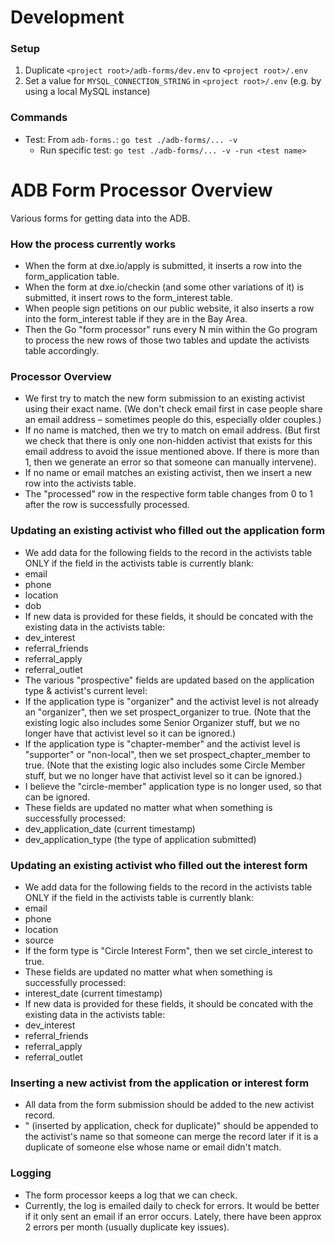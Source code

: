 # Development
### Setup
1. Duplicate `<project root>/adb-forms/dev.env` to `<project root>/.env`
2. Set a value for `MYSQL_CONNECTION_STRING` in `<project root>/.env` (e.g. by using a local MySQL instance)

### Commands
- Test: From `adb-forms.`: `go test ./adb-forms/... -v`
	- Run specific test: `go test ./adb-forms/... -v -run <test name>`


# ADB Form Processor Overview
Various forms for getting data into the ADB.

### How the process currently works
- When the form at dxe.io/apply is submitted, it inserts a row into the form_application table.
- When the form at dxe.io/checkin (and some other variations of it) is submitted, it insert rows to the form_interest table.
- When people sign petitions on our public website, it also inserts a row into the form_interest table if they are in the Bay Area.
- Then the Go "form processor" runs every N min within the Go program to process the new rows of those two tables and update the activists table accordingly.

### Processor Overview
- We first try to match the new form submission to an existing activist using their exact name. (We don't check email first in case people share an email address – sometimes people do this, especially older couples.)
- If no name is matched, then we try to match on email address. (But first we check that there is only one non-hidden activist that exists for this email address to avoid the issue mentioned above. If there is more than 1, then we generate an error so that someone can manually intervene).
- If no name or email matches an existing activist, then we insert a new row into the activists table.
- The "processed" row in the respective form table changes from 0 to 1 after the row is successfully processed.

### Updating an existing activist who filled out the application form
- We add data for the following fields to the record in the activists table ONLY if the field in the activists table is currently blank:
 - email
 - phone
 - location
 - dob
- If new data is provided for these fields, it should be concated with the existing data in the activists table:
 - dev_interest
 - referral_friends
 - referral_apply
 - referral_outlet
- The various "prospective" fields are updated based on the application type & activist's current level:
 - If the application type is "organizer" and the activist level is not already an "organizer", then we set prospect_organizer to true. (Note that the existing logic also includes some Senior Organizer stuff, but we no longer have that activist level so it can be ignored.)
 - If the application type is "chapter-member" and the activist level is "supporter" or "non-local", then we set prospect_chapter_member to true. (Note that the existing logic also includes some Circle Member stuff, but we no longer have that activist level so it can be ignored.)
 - I believe the "circle-member" application type is no longer used, so that can be ignored.
- These fields are updated no matter what when something is successfully processed:
 - dev_application_date (current timestamp)
 - dev_application_type (the type of application submitted)

### Updating an existing activist who filled out the interest form
- We add data for the following fields to the record in the activists table ONLY if the field in the activists table is currently blank:
 - email
 - phone
 - location
 - source
- If the form type is "Circle Interest Form", then we set circle_interest to true.
- These fields are updated no matter what when something is successfully processed:
 - interest_date (current timestamp)
- If new data is provided for these fields, it should be concated with the existing data in the activists table:
 - dev_interest
 - referral_friends
 - referral_apply
 - referral_outlet

### Inserting a new activist from the application or interest form
- All data from the form submission should be added to the new activist record.
- " (inserted by application, check for duplicate)" should be appended to the activist's name so that someone can merge the record later if it is a duplicate of someone else whose name or email didn't match.

### Logging
- The form processor keeps a log that we can check.
- Currently, the log is emailed daily to check for errors. It would be better if it only sent an email if an error occurs. Lately, there have been approx 2 errors per month (usually duplicate key issues).
